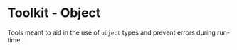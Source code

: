 # Toolkit - Object

Tools meant to aid in the use of `object` types and prevent errors during run-time.
